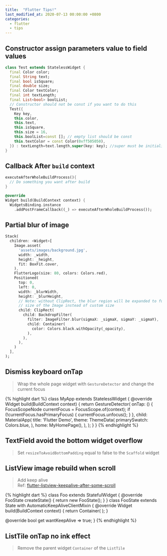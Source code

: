 ```yaml
---
title:  "Flutter Tips!"
last_modified_at: 2020-07-13 00:00:00 +0800
categories:
  - flutter
  - tips
---
```


## Constructor assign parameters value to field values
```dart
class Test extends StatelessWidget {
  final Color color;
  final String text;
  final bool isSquare;
  final double size;
  final Color textColor;
  final int textLength;
  final List<bool> boolList;
  // Constructor should not be const if you want to do this
  Test({
    Key key,
    this.color,
    this.text,
    this.isSquare,
    this.size = 16,
    this.boolList=const []; // empty list should be const
    this.textColor = const Color(0xff505050),
  }) : textLength=text.length,super(key: key); //super must be initialized at the last
}
```

## Callback After `build` context
```dart
executeAfterWholeBuildProcess(){
  // Do something you want after build
}

@override
Widget build(BuildContext context) {
  WidgetsBinding.instance
    .addPostFrameCallback((_) => executeAfterWholeBuildProcess());
```

## Partial blur of image
``` dart
Stack(
  children: <Widget>[
    Image.asset(
      'assets/images/background.jpg',
      width: _width,
      height: _height,
      fit: BoxFit.cover,
    ),
    FlutterLogo(size: 80, colors: Colors.red),
    Positioned(
      top: 0,
      left: 0,
      width: _blurWidth,
      height: _blurHeight,
      // Note: without ClipRect, the blur region will be expanded to full
      // size of the Image instead of custom size
      child: ClipRect(
        child: BackdropFilter(
          filter: ImageFilter.blur(sigmaX: _sigmaX, sigmaY: _sigmaY),
          child: Container(
            color: Colors.black.withOpacity(_opacity),
          ),
        ),
      ),
    )
  ],
);
```

## Dismiss keyboard onTap
> Wrap the whole page widget with `GestureDetector` and change the current focus

{% highlight dart %}
class MyApp extends StatelessWidget {
  @override
  Widget build(BuildContext context) {
    return GestureDetector(
      onTap: () {
        FocusScopeNode currentFocus = FocusScope.of(context);
         if (!currentFocus.hasPrimaryFocus) {
          currentFocus.unfocus();
        }
      },
      child: MaterialApp(
        title: 'Flutter Demo',
        theme: ThemeData(
          primarySwatch: Colors.blue,
        ),
        home: MyHomePage(),
      ),
    );
  }
}
{% endhighlight %}

## TextField avoid the bottom widget overflow
> Set `resizeToAvoidBottomPadding` equal to false to the `Scaffold` widget

## ListView image rebuild when scroll
> Add keep alive  
> Ref: [flutter-listview-keepalive-after-some-scroll](https://stackoverflow.com/questions/52541172/flutter-listview-keepalive-after-some-scroll)


{% highlight dart %}
class Foo extends StatefulWidget {
  @override
  FooState createState() {
    return new FooState();
  }
}
class FooState extends State<Foo> with AutomaticKeepAliveClientMixin {
  @override
  Widget build(BuildContext context) {
    return Container(
    );
  }

  @override
  bool get wantKeepAlive => true;
}
{% endhighlight %}

## ListTile onTap no ink effect
> Remove the parent widget `Container` of the `ListTile`
